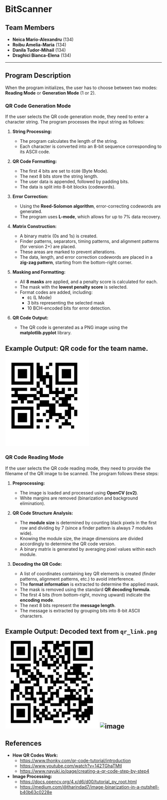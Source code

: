 # **BitScanner**

## **Team Members**
- **Neica Mario-Alexandru** (134)
- **Roibu Amelia-Maria** (134)
- **Danila Tudor-Mihail** (134)
- **Draghici Bianca-Elena** (134)

---

## **Program Description**
When the program initializes, the user has to choose between two modes: **Reading Mode** or **Generation Mode** (1 or 2).

### **QR Code Generation Mode**
If the user selects the QR code generation mode, they need to enter a character string. The program processes the input string as follows:

1. **String Processing:**
   - The program calculates the length of the string.
   - Each character is converted into an 8-bit sequence corresponding to its ASCII code.
   
2. **QR Code Formatting:**
   - The first 4 bits are set to `0100` (Byte Mode).
   - The next 8 bits store the string length.
   - The user data is appended, followed by padding bits.
   - The data is split into 8-bit blocks (codewords).

3. **Error Correction:**
   - Using the **Reed-Solomon algorithm**, error-correcting codewords are generated.
   - The program uses **L-mode**, which allows for up to 7% data recovery.

4. **Matrix Construction:**
   - A binary matrix (0s and 1s) is created.
   - Finder patterns, separators, timing patterns, and alignment patterns (for version 2+) are placed.
   - These areas are marked to prevent alterations.
   - The data, length, and error correction codewords are placed in a **zig-zag pattern**, starting from the bottom-right corner.

5. **Masking and Formatting:**
   - All **8 masks** are applied, and a penalty score is calculated for each.
   - The mask with the **lowest penalty score** is selected.
   - Format codes are added, including:
     - `01` (L Mode)
     - 3 bits representing the selected mask
     - 10 BCH-encoded bits for error detection.

6. **QR Code Output:**
   - The QR code is generated as a PNG image using the **matplotlib.pyplot** library.
   
**Example Output:** QR code for the team name.
<img src=https://github.com/neica200/Qr_reader_and_writer/blob/main/qr_test.png height="300px">
---

### **QR Code Reading Mode**
If the user selects the QR code reading mode, they need to provide the filename of the QR image to be scanned. The program follows these steps:

1. **Preprocessing:**
   - The image is loaded and processed using **OpenCV (cv2)**.
   - White margins are removed (binarization and background elimination).

2. **QR Code Structure Analysis:**
   - The **module size** is determined by counting black pixels in the first row and dividing by 7 (since a finder pattern is always 7 modules wide).
   - Knowing the module size, the image dimensions are divided accordingly to determine the QR code version.
   - A binary matrix is generated by averaging pixel values within each module.

3. **Decoding the QR Code:**
   - A list of coordinates containing key QR elements is created (finder patterns, alignment patterns, etc.) to avoid interference.
   - The **format information** is extracted to determine the applied mask.
   - The mask is removed using the standard **QR decoding formula**.
   - The first 4 bits (from bottom-right, moving upward) indicate the **encoding mode**.
   - The next 8 bits represent the **message length**.
   - The message is extracted by grouping bits into 8-bit ASCII characters.

**Example Output:** Decoded text from `qr_link.png`
<img src=https://github.com/neica200/Qr_reader_and_writer/blob/main/qr_link.png height="300px">
![image](https://github.com/user-attachments/assets/86a10c1a-1c6f-4bd0-9980-00aa600e4bbe)
---

## **References**
- **How QR Codes Work:**  
  - https://www.thonky.com/qr-code-tutorial/introduction  
  - https://www.youtube.com/watch?v=142TGhaTMtI  
  - https://www.nayuki.io/page/creating-a-qr-code-step-by-step4  
- **Image Processing:**  
  - https://docs.opencv.org/4.x/d6/d00/tutorial_py_root.html  
  - https://medium.com/@tharindad7/image-binarization-in-a-nutshell-b40b63c0228e
